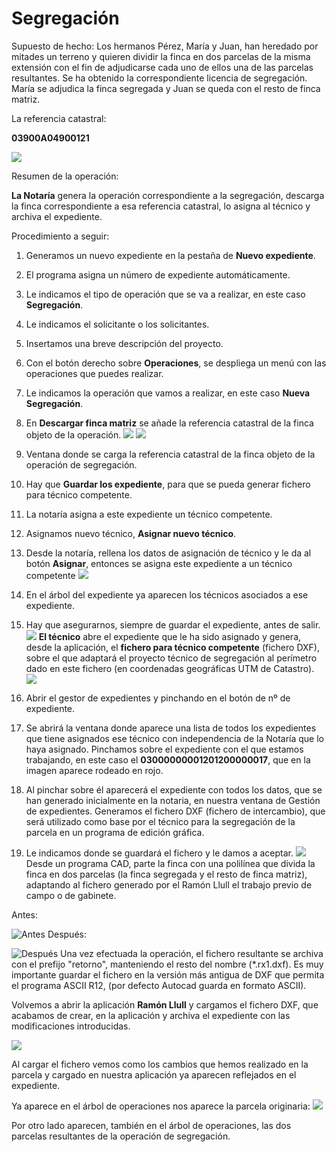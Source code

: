 # Segregación

Supuesto de hecho:
Los hermanos Pérez,  María y Juan, han heredado por mitades un terreno y quieren dividir la finca en dos parcelas de la misma extensión con el fin de adjudicarse cada uno de ellos una de las parcelas resultantes. Se ha obtenido la correspondiente licencia de segregación. María se adjudica la finca segregada y Juan se queda con el resto de finca matriz.

La referencia catastral: 

**03900A04900121**


![](/images/seg1.jpg)

Resumen de la operación:

**La Notaría** genera la operación correspondiente a la segregación, descarga la finca correspondiente a esa referencia catastral, lo asigna al técnico y archiva el expediente.


Procedimiento a seguir:

1. Generamos un nuevo expediente en la pestaña de **Nuevo expediente**.
2. El programa asigna un número de expediente automáticamente.
3. Le indicamos el tipo de operación que se va a realizar, en este caso **Segregación**.
4. Le indicamos el solicitante o los solicitantes.
5. Insertamos una breve descripción del proyecto.
6. Con el botón derecho sobre **Operaciones**, se despliega un menú con las operaciones que puedes realizar.
7. Le indicamos la operación que vamos a realizar, en este caso **Nueva Segregación**.
8. En **Descargar finca matriz** se añade la referencia catastral de la finca objeto de la operación. ![](/images/seg2.jpg) 
![](/images/seg3.jpg)

9. Ventana donde se carga la referencia catastral de la finca objeto de la operación de segregación.
10. Hay que **Guardar los expediente**, para que se pueda generar fichero para técnico competente.
11. La notaría asigna a este expediente un técnico competente. 
12. Asignamos nuevo técnico, **Asignar nuevo técnico**.
13. Desde la notaría, rellena los datos de asignación de técnico y le da al botón **Asignar**, entonces se asigna este expediente a un técnico competente
![](/images/seg4.jpg)

14. En el árbol del expediente ya aparecen los técnicos asociados a ese expediente.
15. Hay que asegurarnos, siempre de guardar el expediente, antes de salir.
![](/images/seg5.jpg)
**El técnico** abre el expediente que le ha sido asignado y genera, desde la aplicación, el **fichero para técnico competente** (fichero DXF), sobre el que adaptará el proyecto técnico de segregación al perímetro dado en este fichero (en coordenadas geográficas UTM de Catastro).
![](/images/seg6.png)
16. Abrir el gestor de expedientes y pinchando  en el botón de nº de expediente.
17. Se abrirá la ventana donde aparece una lista de todos los expedientes que tiene asignados ese técnico con independencia de la Notaría que lo haya asignado. Pinchamos sobre el expediente con el que estamos trabajando, en este caso el **03000000001201200000017**, que en la imagen aparece rodeado en rojo.
18. Al pinchar sobre él aparecerá el expediente con todos los datos, que se han generado inicialmente en la notaria, en nuestra ventana de Gestión de expedientes. Generamos el fichero DXF (fichero de intercambio), que será utilizado como base por el técnico para la segregación de la parcela en un programa de edición gráfica.
19. Le indicamos donde se guardará el fichero y le damos a aceptar.
![](/images/seg7.png)
Desde un programa CAD, parte la finca con una polilínea que divida la finca en dos parcelas (la finca segregada y el resto de finca matriz), adaptando al fichero generado por el Ramón Llull el trabajo previo de campo o de gabinete.

Antes:

![Antes](/images/seg8.jpg)
Después:

![Después](/images/seg9.jpg)
Una vez efectuada la operación, el fichero resultante se archiva con el prefijo "retorno", manteniendo el resto del nombre (\*.rx1.dxf).
Es muy importante guardar el fichero en la versión más antigua de DXF que permita el programa ASCII R12, (por defecto  Autocad  guarda en formato ASCII).

Volvemos a abrir la aplicación **Ramón Llull** y cargamos el fichero DXF, que acabamos de crear, en la aplicación y archiva el expediente con las modificaciones introducidas.

![](/images/seg11.jpg)

Al cargar el fichero vemos como los cambios que hemos realizado en la parcela y cargado en nuestra aplicación ya aparecen reflejados en el expediente.


Ya aparece en el árbol de operaciones nos aparece la parcela originaria:
![](/images/seg12.jpg)

Por otro lado aparecen, también en el árbol de operaciones, las dos parcelas resultantes de la operación de segregación.